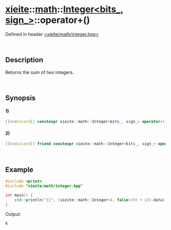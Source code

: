 # [xieite](../../../../../xieite.md)\:\:[math](../../../../../math.md)\:\:[Integer<bits_, sign_>](../../../../integer.md)\:\:operator+\(\)
Defined in header [<xieite/math/integer.hpp>](../../../../../../../include/xieite/math/integer.hpp)

&nbsp;

## Description
Returns the sum of two integers.

&nbsp;

## Synopsis
#### 1)
```cpp
[[nodiscard]] constexpr xieite::math::Integer<bits_, sign_> operator+() const noexcept;
```
#### 2)
```cpp
[[nodiscard]] friend constexpr xieite::math::Integer<bits_, sign_> operator+(xieite::math::Integer<bits_, sign_> augend, xieite::math::Integer<bits_, sign_> addend) noexcept;
```

&nbsp;

## Example
```cpp
#include <print>
#include "xieite/math/integer.hpp"

int main() {
    std::println("{}", (xieite::math::Integer<4, false>(9) + 13).data());
}
```
Output:
```
6
```

